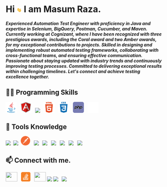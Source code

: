 
# Hi <img src="https://github.com/masumrazait/AT_Project_MyStd/blob/main/src/test/java/com/myStudent/testData/hi.gif" width="16px"> I am  Masum Raza.

#### <i>Experienced Automation Test Engineer with proficiency in Java and expertise in Selenium, BigQuery, Postman, Cucumber, and Maven. Currently working at Cognizant, where I have been recognized with three prestigious awards, including the Coral award and two Amber awards, for my exceptional contributions to projects. Skilled in designing and implementing robust automated testing frameworks, collaborating with cross-functional teams, and ensuring effective communication. Passionate about staying updated with industry trends and continuously improving testing processes. Committed to delivering exceptional results within challenging timelines. Let's connect and achieve testing excellence together.</i>

## 👩‍💻 Programming Skills 
[<img height="35" src="https://raw.githubusercontent.com/masumrazait/AT_Project_MyStd/main/src/test/java/com/myStudent/testData/java.svg" />](https://www.oracle.com/in/java/) &nbsp;
[<img height="35" src="https://raw.githubusercontent.com/masumrazait/AT_Project_MyStd/main/src/test/java/com/myStudent/testData/angularjs.svg" />](https://www.w3schools.com/angular/angular_intro.asp) &nbsp;
[<img height="35" src="https://upload.wikimedia.org/wikipedia/commons/c/c3/Python-logo-notext.svg"/>](https://docs.python.org/3/tutorial/) &nbsp;
[<img height="35" src="https://raw.githubusercontent.com/masumrazait/AT_Project_MyStd/main/src/test/java/com/myStudent/testData/html5.svg" />](https://www.w3schools.com/html/default.asp/) &nbsp;
[<img height="35" src="https://raw.githubusercontent.com/masumrazait/AT_Project_MyStd/main/src/test/java/com/myStudent/testData/css3.svg" />](https://www.w3schools.com/css/default.asp) &nbsp;
[<img height="35" src="https://raw.githubusercontent.com/masumrazait/AT_Project_MyStd/main/src/test/java/com/myStudent/testData/php.svg" />](https://www.w3schools.com/php/default.asp) &nbsp;
[<img height="35" src="https://raw.githubusercontent.com/masumrazait/AT_Project_MyStd/main/src/test/java/com/myStudent/testData/Animation.gif" />](https://www.w3schools.com/bootstrap5/index.php) &nbsp;

## 🧰 Tools Knowledge 
[<img height="30" src="https://upload.wikimedia.org/wikipedia/commons/thumb/9/9f/Selenium_logo.svg/1920px-Selenium_logo.svg.png" />](https://www.selenium.dev/documentation/webdriver/getting_started/)&nbsp;
[<img height="30" src="https://codecept.io/img/testcafe.png" />](https://testcafe.io/documentation/402634/guides)&nbsp;
[<img height="30" src="https://raw.githubusercontent.com/masumrazait/AT_Project_MyStd/main/src/test/java/com/myStudent/testData/postman.svg" />](https://learning.postman.com/docs/publishing-your-api/documenting-your-api/)&nbsp;&nbsp;
[<img height="30" src="https://upload.wikimedia.org/wikipedia/commons/thumb/5/52/Apache_Maven_logo.svg/1920px-Apache_Maven_logo.svg.png" />](https://maven.apache.org/guides/)&nbsp;&nbsp;
[<img height="30" src="https://upload.wikimedia.org/wikipedia/commons/thumb/e/e3/Jenkins_logo_with_title.svg/1920px-Jenkins_logo_with_title.svg.png" />](https://www.jenkins.io/doc/)&nbsp;&nbsp;
[<img height="30" src="https://upload.wikimedia.org/wikipedia/commons/thumb/e/e0/Git-logo.svg/1280px-Git-logo.svg.png" />](https://github.com)&nbsp;&nbsp;
[<img height="30" src="https://upload.wikimedia.org/wikipedia/en/thumb/d/dd/MySQL_logo.svg/800px-MySQL_logo.svg.png" />](https://www.w3schools.com/sql/default.asp)&nbsp;&nbsp;
[<img height="30" src="https://upload.wikimedia.org/wikipedia/commons/thumb/d/d2/Microsoft_365.svg/1920px-Microsoft_365.svg.png" />](https://www.makeuseof.com/tag/microsoft-office-tutorials-courses/)&nbsp;&nbsp;
[<img height="30" src="https://upload.wikimedia.org/wikipedia/commons/thumb/3/35/Tux.svg/1200px-Tux.svg.png" />](https://www.linux.org/)

## 📫 Connect with me.
[<img height="30" width="37" src = "https://cdn.worldvectorlogo.com/logos/gmail-icon-2.svg">](mailto:masumrazait@gmail.com) &nbsp;
[<img height="30" src="https://raw.githubusercontent.com/masumrazait/AT_Project_MyStd/main/src/test/java/com/myStudent/testData/stackoverflow.svg" />](https://stackoverflow.com/users/12569370/masum-raza) &nbsp;
[<img height="30" width="37" src = "https://cdn.worldvectorlogo.com/logos/youtube-icon.svg">](https://www.youtube.com/) 
[<img height="30" src="https://cdn.worldvectorlogo.com/logos/twitter-6.svg" />](https://mobile.twitter.com/masum_raza_)
[<img height="30" src="https://cdn.worldvectorlogo.com/logos/linkedin-icon-2.svg" />](https://www.linkedin.com/in/masum-raza-32545269/) &nbsp;
[<img height="30" src="https://cdn.worldvectorlogo.com/logos/telegram.svg" />](https://t.me/CEMKIT1526)



<!--
**masumrazait/masumrazait** is a ✨ _special_ ✨ repository because its `README.md` (this file) appears on your GitHub profile.

Here are some ideas to get you started:

- 🔭 I’m currently working on ...
- 🌱 I’m currently learning ...
- 👯 I’m looking to collaborate on ...
- 🤔 I’m looking for help with ...
- 💬 Ask me about ...
- 📫 How to reach me: ...
- 😄 Pronouns: ...
- ⚡ Fun fact: ...
-->
